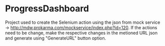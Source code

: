 # ProgressDashboard

Project used to create the Selenium action using the json from mock service -> http://mdw.prokarma.com/mockservice/index.php?id=120. If the actions need to be change, make the respective changes in the metioned URL json and generate using "GenerateURL" button option.
